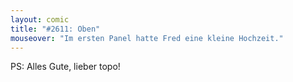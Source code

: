 ```yaml
---
layout: comic
title: "#2611: Oben"
mouseover: "Im ersten Panel hatte Fred eine kleine Hochzeit."
---
```


PS: Alles Gute, lieber topo!
